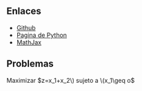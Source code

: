<script src='https://cdn.mathjax.org/mathjax/latest/MathJax.js?config=TeX-AMS-MML_HTMLorMML'></script>

## Enlaces

- [Github](https://www.github.com/)
- [Pagina de Python](https://www.python.org/)
- [MathJax](https://www.mathjax.org/#gettingstarted)

## Problemas

Maximizar $z=x_1+x_2\)  sujeto a \(x_1\geq o$ 

